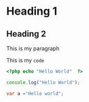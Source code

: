 # Heading 1

## Heading 2

This is my paragraph

This is my ```code```

```php
<?php echo "Hello World"  ?>
```

```js
console.log("Hello World");
```
```cs
var a ="Hello world";
```